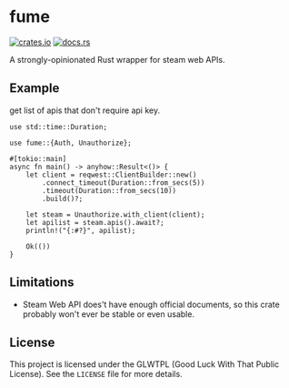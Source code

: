 # fume

[![crates.io](https://img.shields.io/crates/v/fume)](https://crates.io/crates/fume)
[![docs.rs](https://img.shields.io/docsrs/fume)](https://docs.rs/fume)

A strongly-opinionated Rust wrapper for steam web APIs.

## Example

get list of apis that don't require api key.

```rust,no_run
use std::time::Duration;

use fume::{Auth, Unauthorize};

#[tokio::main]
async fn main() -> anyhow::Result<()> {
    let client = reqwest::ClientBuilder::new()
        .connect_timeout(Duration::from_secs(5))
        .timeout(Duration::from_secs(10))
        .build()?;

    let steam = Unauthorize.with_client(client);
    let apilist = steam.apis().await?;
    println!("{:#?}", apilist);

    Ok(())
}
```

## Limitations

- Steam Web API does't have enough official documents, so this crate probably won't ever be stable or even usable.

## License

This project is licensed under the GLWTPL (Good Luck With That Public License). See the `LICENSE` file for more details.
